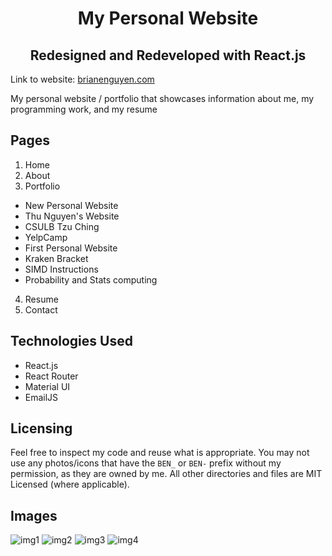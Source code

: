 <h1 align='center'>My Personal Website</h1>
<h2 align='center'>Redesigned and Redeveloped with React.js</h2>

Link to website: <a href="https://brianenguyen.com/" target="_blank">brianenguyen.com</a>

My personal website / portfolio that showcases information about me, my programming work, and my resume

## Pages

1. Home
2. About
3. Portfolio

- New Personal Website
- Thu Nguyen's Website
- CSULB Tzu Ching
- YelpCamp
- First Personal Website
- Kraken Bracket
- SIMD Instructions
- Probability and Stats computing

4. Resume
5. Contact

## Technologies Used

- React.js
- React Router
- Material UI
- EmailJS

## Licensing

Feel free to inspect my code and reuse what is appropriate. You may not use any photos/icons that have the `BEN_` or `BEN-` prefix
without my permission, as they are owned by me. All other directories and files are MIT Licensed (where applicable).

## Images

![img1](./readme-img/img1.png)
![img2](./readme-img/img2.png)
![img3](./readme-img/img3.png)
![img4](./readme-img/img4.png)
